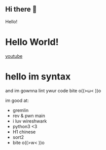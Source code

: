 ## Hi there 👋


<html>
<head>Hello!</head>
<h1> Hello World! </h1>
<a href = "https://www.youtube.com/watch?v=dQw4w9WgXcQ">youtube</a>
</html>

# hello im syntax 

and im gownna lint ywur code bite o((>ω< ))o

im good at:
- gremlin
- rev & pwn main
- i luv wireshwark
- python3 <3
- H1 chinese
- sort2
- bite o((>w< ))o
